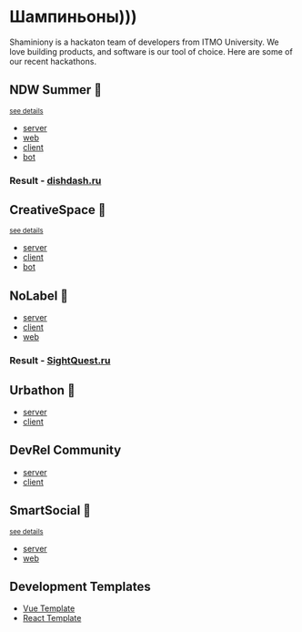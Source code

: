 # Шампиньоны)))
Shaminiony is a hackaton team of developers from ITMO University. We love building products, and software is our tool of choice. Here are some of our recent hackathons.

## NDW Summer 🥇

<sup>[see details](https://nolabel.space/ndw/2024/summer)</sup>
- [server](https://github.com/shampiniony/dishdash-server)
- [web](https://github.com/shampiniony/dishdash-web)
- [client](https://github.com/shampiniony/dishdash-client)
- [bot](https://github.com/shampiniony/dishdash-bot)

### Result - [dishdash.ru](https://dishdash.ru)

## CreativeSpace 🥇

<sup>[see details](https://creativespace.framer.website/)</sup>
- [server](https://github.com/shampiniony/dishdash-server)
- [client](https://github.com/shampiniony/dishdash-client)
- [bot](https://github.com/shampiniony/dishdash-bot)

## NoLabel 🥇 

- [server](https://github.com/shampiniony/sightquest-server)
- [client](https://github.com/shampiniony/sightquest-client)
- [web](https://github.com/shampiniony/sightquest-web)
### Result - [SightQuest.ru](https://sightquest.ru)

## Urbathon 🥈

- [server](https://github.com/shampiniony/parking-app-server)
- [client](https://github.com/shampiniony/parking-app-client)

## DevRel Community
- [server](https://github.com/shampiniony/devrel-community-be)
- [client](https://github.com/shampiniony/devrel-community-fe)

## SmartSocial 🥈
<sup>[see details](https://www.zavodit.ru/ru/calendar/event/56)</sup>
- [server](https://github.com/shampiniony/smartsocial-backend)
- [web](https://github.com/shampiniony/smartsocial-web)

## Development Templates
- [Vue Template](https://github.com/shampiniony/vue-template)
- [React Template](https://github.com/shampiniony/react-template)
